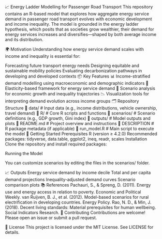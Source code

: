 📈 Energy Ladder Modelling for Passenger Road Transport
This repository contains an R-based model that explores how aggregate energy service demand in passenger road transport evolves with economic development and income inequality. The model is grounded in the energy ladder hypothesis, which posits that as societies grow wealthier, their demand for energy services increases and diversifies—shaped by both average income and its distribution.

🌍 Motivation
Understanding how energy service demand scales with income and inequality is essential for:

Forecasting future transport energy needs
Designing equitable and sustainable mobility policies
Evaluating decarbonization pathways in developing and developed contexts
📦 Key Features
📊 Income-stratified demand modelling using macroeconomic and demographic indicators
🧮 Elasticity-based framework for energy service demand
🔄 Scenario analysis for economic growth and inequality trajectories
📉 Visualization tools for interpreting demand evolution across income groups
🗂️ Repository Structure
📁 data/               # Input data (e.g., income distributions, vehicle ownership, travel demand)
📁 R/                  # Core R scripts and functions
📁 scenarios/          # Scenario definitions (e.g., GDP growth, Gini index)
📁 outputs/            # Model outputs and plots
📄 README.md           # Project overview and instructions
📄 DESCRIPTION         # R package metadata (if applicable)
📄 run_model.R         # Main script to execute the model
🚀 Getting Started
Prerequisites
R (version ≥ 4.2.0)
Recommended packages: tidyverse, data.table, ggplot2, ineq, readr, scales
Installation
Clone the repository and install required packages:


Running the Model

You can customize scenarios by editing the files in the scenarios/ folder.

📈 Outputs
Energy service demand by income decile
Total and per capita demand projections
Inequality-adjusted demand curves
Scenario comparison plots
📚 References
Pachauri, S., & Spreng, D. (2011). Energy use and energy access in relation to poverty. Economic and Political Weekly.
van Ruijven, B. J., et al. (2012). Model-based scenarios for rural electrification in developing countries. Energy Policy.
Rao, N. D., & Min, J. (2018). Decent living standards: Material prerequisites for human wellbeing. Social Indicators Research.
🤝 Contributing
Contributions are welcome! Please open an issue or submit a pull request.

📄 License
This project is licensed under the MIT License. See LICENSE for details.
